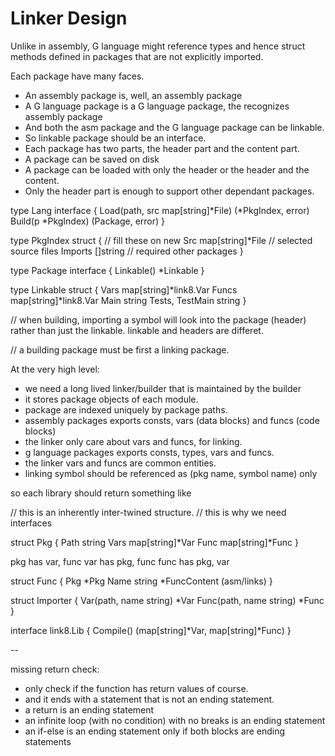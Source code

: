 # Linker Design

Unlike in assembly, G language might reference types and hence struct methods defined in packages that are not explicitly imported.

Each package have many faces.
- An assembly package is, well, an assembly package
- A G language package is a G language package, the recognizes assembly package
- And both the asm package and the G language package can be linkable.
- So linkable package should be an interface.
- Each package has two parts, the header part and the content part.
- A package can be saved on disk
- A package can be loaded with only the header or the header and the content.
- Only the header part is enough to support other dependant packages.

type Lang interface {
	Load(path, src map[string]*File) (*PkgIndex, error)
	Build(p *PkgIndex) (Package, error)
}

type PkgIndex struct {
	// fill these on new
	Src map[string]*File // selected source files
	Imports []string // required other packages
}

type Package interface {
	Linkable() *Linkable
}

type Linkable struct {
	Vars map[string]*link8.Var
	Funcs map[string]*link8.Var
	Main string
	Tests, TestMain string
}

// when building, importing a symbol will look into the package (header) rather than just the linkable. linkable and headers are differet.

// a building package must be first a linking package.

At the very high level:
- we need a long lived linker/builder that is maintained by the builder
- it stores package objects of each module.
- package are indexed uniquely by package paths.
- assembly packages exports consts, vars (data blocks) and funcs (code blocks)
- the linker only care about vars and funcs, for linking.
- g language packages exports consts, types, vars and funcs.
- the linker vars and funcs are common entities.
- linking symbol should be referenced as (pkg name, symbol name) only

so each library should return something like

// this is an inherently inter-twined structure.
// this is why we need interfaces 

struct Pkg {
	Path string
	Vars map[string]*Var
	Func map[string]*Func
}

pkg has var, func
var has pkg, func
func has pkg, var


struct Func {
	Pkg *Pkg
	Name string
	*FuncContent (asm/links)
}

struct Importer {
	Var(path, name string) *Var
	Func(path, name string) *Func
}

interface link8.Lib {
	Compile() (map[string]*Var, map[string]*Func)
}

--

missing return check:
- only check if the function has return values of course.
- and it ends with a statement that is not an ending statement.
- a return is an ending statement
- an infinite loop (with no condition) with no breaks is an ending statement
- an if-else is an ending statement only if both blocks are ending statements


